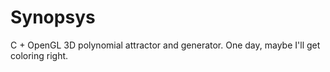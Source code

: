 # Synopsys

C + OpenGL 3D polynomial attractor and generator.
One day, maybe I'll get coloring right.

